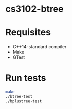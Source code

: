 # cs3102-btree

# Requisites
- C++14-standard compiler
- Make
- GTest

# Run tests
```bash
make
./btree-test
./bplustree-test
```
